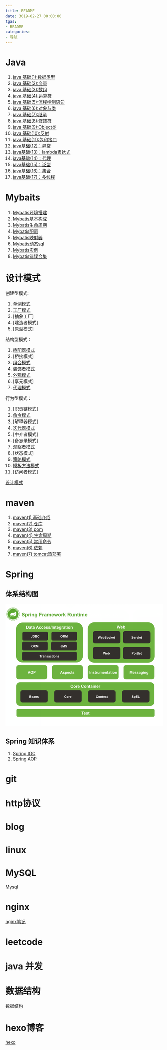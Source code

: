 ```yaml
---
title: README
date: 3019-02-27 00:00:00
tgas: 
- README
categories: 
- 导航
---
```


# Java

1. [java 基础(1):数据类型](https://famelsy.github.io//2018//02//02//java数据类型//)
2. [java 基础(2):变量](https://famelsy.github.io/2018/02/02/java变量/)
3. [java 基础(3):数组](https://famelsy.github.io/2018/02/02/java数组/)
4. [java 基础(4):运算符](https://famelsy.github.io/2018/02/02/java运算符/)
5. [java 基础(5):流程控制语句](https://famelsy.github.io/2018/02/02/java%E7%A8%8B%E5%BA%8F%E6%8E%A7%E5%88%B6%E8%AF%AD%E5%8F%A5/)
6. [java 基础(6):对象与类](https://famelsy.github.io/2018/02/02/对象与类/)
7. [java 基础(7):继承](https://famelsy.github.io/2018/02/02/继承/)
8. [java 基础(8):修饰符](https://famelsy.github.io/2018/02/02/修饰符/)
9. [java 基础(9):Object类](https://famelsy.github.io/2018/02/02/Object类/)
10. [java 基础(10):反射](https://famelsy.github.io/2018/02/02/反射/)
11. [java 基础(11):包和接口](https://famelsy.github.io/2018/02/02/包和接口/)
12. [java基础(12)：异常](https://famelsy.github.io/2018/02/02/异常/)
13. [java基础(13)：lambda表达式](https://famelsy.github.io/2018/02/02/lambda表达式/)
14. [java基础(14)：代理](https://famelsy.github.io/2018/02/02/代理/)
15. [java基础(15)：泛型](https://famelsy.github.io/2018/02/02/泛型/)
16. [java基础(16)：集合](https://famelsy.github.io/2018/02/02/集合/)
17. [java基础(17)：多线程](https://famelsy.github.io/2018/02/02/多线程/)

# Mybaits

1. [Mybatis环境搭建](https://famelsy.github.io/2019/02/16/Mybatis1-%E7%8E%AF%E5%A2%83%E6%90%AD%E5%BB%BA/)
2. [Mybatis基本构成](https://famelsy.github.io/2019/02/16/MyBaits2-%E5%9F%BA%E6%9C%AC%E6%9E%84%E6%88%90/)
3. [Mybatis生命周期](https://famelsy.github.io/2019/02/16/Mybatis3-%E7%94%9F%E5%91%BD%E5%91%A8%E6%9C%9F/)
4. [Mybatis配置](https://famelsy.github.io/2019/02/16/Mybatis4-%E9%85%8D%E7%BD%AE/)
5. [Mybatis映射器](https://famelsy.github.io/2019/02/16/MyBaits5-%E6%98%A0%E5%B0%84%E5%99%A8/)
6. [Mybatis动态sql](https://famelsy.github.io/2019/02/16/Mybatis6-%E5%8A%A8%E6%80%81Sql/)
7. [Mybatis实例](https://famelsy.github.io/2019/02/16/Mybaits%E5%AE%9E%E4%BE%8B/)
8. [Mybatis错误合集](https://famelsy.github.io/2019/02/16/Mybatis%E9%94%99%E8%AF%AF%E5%90%88%E8%AE%A1/)

# 设计模式

创建型模式:
1. [单例模式](https://famelsy.github.io/2019/01/01/%E5%8D%95%E4%BE%8B%E6%A8%A1%E5%BC%8F/)
2. [工厂模式](https://famelsy.github.io/2019/01/01/%E5%B7%A5%E5%8E%82%E6%A8%A1%E5%BC%8F/)
3. [抽象工厂]
3. [建造者模式]
4. [原型模式]

结构型模式：
1. [适配器模式](https://famelsy.github.io/2019/01/01/%E9%80%82%E9%85%8D%E5%99%A8%E6%A8%A1%E5%BC%8F/)
2. [桥接模式]
3. [组合模式](https://famelsy.github.io/2019/01/01/%E7%BB%84%E5%90%88%E6%A8%A1%E5%BC%8F/)
4. [装饰者模式](https://famelsy.github.io/2019/01/01/%E8%A3%85%E9%A5%B0%E8%80%85%E6%A8%A1%E5%BC%8F/)
5. [外观模式](https://famelsy.github.io/2019/01/01/%E5%A4%96%E8%A7%82%E6%A8%A1%E5%BC%8F/)
6. [享元模式]
7. [代理模式](https://famelsy.github.io/2019/01/01/%E4%BB%A3%E7%90%86%E6%A8%A1%E5%BC%8F/)

行为型模式：
1. [职责链模式]
2. [命令模式](https://famelsy.github.io/2019/01/01/%E5%91%BD%E4%BB%A4%E6%A8%A1%E5%BC%8F/)
3. [解释器模式]
4. [迭代器模式](https://famelsy.github.io/2019/01/01/%E8%BF%AD%E4%BB%A3%E5%99%A8%E6%A8%A1%E5%BC%8F/)
5. [中介者模式]
6. [备忘录模式]
7. [观察者模式](https://famelsy.github.io/2019/01/01/%E8%A7%82%E5%AF%9F%E8%80%85%E6%A8%A1%E5%BC%8F/)
8. [状态模式]
9. [策略模式](https://famelsy.github.io/2019/01/01/%E7%AD%96%E7%95%A5%E6%A8%A1%E5%BC%8F/)
10. [模板方法模式](https://famelsy.github.io/2019/01/01/%E6%A8%A1%E6%9D%BF%E6%96%B9%E6%B3%95%E6%A8%A1%E5%BC%8F/)
11. [访问者模式]

[设计模式](https://famelsy.github.io/2019/01/01/%E8%AE%BE%E8%AE%A1%E6%A8%A1%E5%BC%8F/)

# maven

1. [maven(1) 基础介绍](https://famelsy.github.io/2019/02/21/maven1-%E5%9F%BA%E7%A1%80%E4%BB%8B%E7%BB%8D/)
2. [maven(2) 仓库](https://famelsy.github.io/2019/02/21/maven2-%E4%BB%93%E5%BA%93/)
3. [maven(3) pom](https://famelsy.github.io/2019/02/21/maven3-pom/)
4. [maven(4) 生命周期](https://famelsy.github.io/2019/02/21/maven4-%E7%94%9F%E5%91%BD%E5%91%A8%E6%9C%9F/)
5. [maven(5) 常用命令](https://famelsy.github.io/2019/02/21/maven5-%E5%B8%B8%E7%94%A8%E5%91%BD%E4%BB%A4/)
6. [maven(6) 依赖](https://famelsy.github.io/2019/02/21/maven6-%E4%BE%9D%E8%B5%96/)
7. [maven(7) tomcat热部署](https://famelsy.github.io/2019/02/21/maven7-tomvat%E7%83%AD%E9%83%A8%E7%BD%B2/)

# Spring

## 体系结构图

![spring](https://raw.githubusercontent.com/FameLsy/Images/master/spring/spring.png)

## Spring 知识体系

1. [Spring IOC](https://famelsy.github.io/2018/02/27/Spring-IOC/)
2. [Spring AOP](https://famelsy.github.io/2018/02/27/Spring-AOP/)

# git

# http协议

# blog

# linux

# MySQL

[Mysql](https://famelsy.github.io/2019/02/28/mysql/)

# nginx

[nginx笔记](https://famelsy.github.io/2019/02/28/nginx/)

# leetcode

# java 并发

# 数据结构

[数据结构](https://famelsy.github.io/categories/%E6%95%B0%E6%8D%AE%E7%BB%93%E6%9E%84/)

# hexo博客

[hexo](https://famelsy.github.io/2019/02/28/hexo%E6%8D%A3%E9%BC%93%E7%AC%94%E8%AE%B0/)